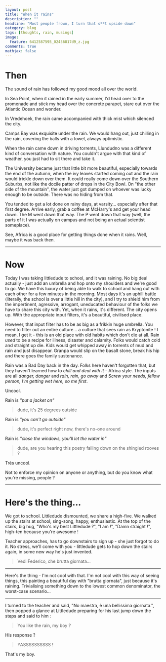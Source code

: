```yaml
---
layout: post
title: "When it rains"
description: ""
headline: "Most people frown, I turn that s**t upside down"
category: blog
tags: [thoughts, rain, musings]
image:
  feature: 6412587595_02456817d9_z.jpg
comments: true
mathjax: false
---
```


# Then

The sound of rain has followed my good mood all over the world.

In Sea Point, when it rained in the early summer, I'd head over to the promenade and stick my head  over the concrete parapet, stare out over the Atlantic Ocean and wonder.

In Vredehoek, the rain came accompanied with thick mist which silenced the city.

Camps Bay was exquisite under the rain. We would hang out, just chilling in the rain, covering the balls with a towel, always optimistic.

When the rain came down in driving torrents, Llundudno was a different kind of conversation with nature. You couldn't argue with that kind of weather, you just had to sit there and take it.

The University became just that little bit more beautiful, especially towards the end of the autumn, when the ivy leaves started coming out and the rain would trickle down over them. It could really come down over the Southern Suburbs, not like the docile patter of drops in the City Bowl. On "the other side of the mountain", the water just got dumped on whoever was lucky enough to be outside. There was no hiding from that.

You tended to get a lot done on rainy days, at varsity... especially after that first degree. Arrive early, grab a coffee at McHarry's and get your head down. The M went down that way. The P went down that way (well, the parts of it I was actually on campus and not being an actual scientist someplace).

See, Africa is a good place for getting things done when it rains. Well, maybe it was back then.

------

# Now

Today I was taking littledude  to school, and it was raining. No big deal actually - just add an umbrella and hop onto my shoulders and we're good to go. We have this luxury of being able to walk to school and hang out with each other for a few minutes in the morning. Most days it's an uphill battle (literally, the school is over a little hill in the city), and I try to shield him from the impertinent, agressive, arrogant, uneducated behaviour of the folks we have to share this city with. Yet, when it rains, it's different. The city opens up. With the appropriate input filters, it's a beautiful, civilised place.

However, that input filter has to be as big as a frikkin huge umbrella. You need to filter out an entire culture... a culture that sees rain as Kryptonite ! I mean, I get it - this is an old place with old habits which don't die at all. Rain _used_ to be a recipe for illness, disaster and calamity. Folks would catch cold and straight up die. Kids would get whipped away in torrents of mud and rain and just disappear. Granpa would slip on the basalt stone, break his hip  and there goes the family sustenance.

Rain was a Bad Day back in the day. Folks here haven't forgotten that, but they haven't learned how to _chill and deal with it_ - Africa style. The inputs are all _danger, danger_  and _rain, rain, go away_ and _Screw your needs, fellow person, I'm getting wet here, so me first_.

Uncool.

Rain is _"put a jacket on"_
> dude, it's 25 degrees outside

Rain is _"you can't go outside"_
> dude, it's perfect right now, there's no-one around

Rain is _"close the windows, you'll let the water in"_
> dude, are you hearing this poetry falling down on the shingled rooves ?

Tr&egrave;s uncool.

Not to enforce my opinion on anyone or anything, but do you know what you're missing, people ?

-----

# Here's the thing...

We got to school. Littledude dismounted, we share a high-five. We walked up the stairs at school, sing-song, happy, enthusiastic. At the top of the stairs, big hug, "Who's my best Littledude ?", "I am !", "Damn straight !", high-ten because you're awesome !

Teacher approaches, has to go downstairs to sign up - she just forgot to do it. No stress, we'll come with you - littledude gets to hop down the stairs again, in some new way he's just invented.

> Vedi Federico, che brutta giornata...

------

Here's the thing - I'm not cool with that. I'm not cool with this way of seeing things, this painting a beautiful day with "brutta giornata", just because it's raining. Trivialising something down to the lowest common denominator, the worst-case scenario...

----

I turned to the teacher and said, "No maestra, &egrave; una bellissima giornata.", then popped a glance at Littledude preparing for his last jump down the steps and said to him :

> You like the rain, my boy ?

His response ?

> YASSSSSSSSSS !

That's my boy.
